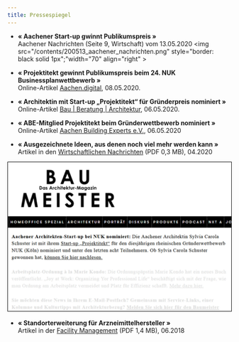 ```yaml
---
title: Pressespiegel
---
```


- **« Aachener Start-up gwinnt Publikumspreis »**<br>
  Aachener Nachrichten (Seite 9, Wirtschaft) vom 13.05.2020
<img src="/contents/200513_aachener_nachrichten.png" style="border: black solid 1px";"width="70" align="right" >

- **« Projektitekt gewinnt Publikumspreis beim 24. NUK Businessplanwettbewerb »**<br>
  Online-Artikel [Aachen.digital](https://aachen.digital/news/publikumspreis-projektitekt/), 08.05.2020.

- **« Architektin mit Start-up „Projektitekt“ für Gründerpreis nominiert »**<br>
  Online-Artikel [Bau | Beratung | Architektur](https://www.bba-online.de/aktuell/meldungen/architektin-start-up-gruenderpreis-nominiert/), 06.05.2020.
  
- **« ABE-Mitglied Projektitekt beim Gründerwettbewerb nominiert »**<br>
  Online-Artikel [Aachen Building Experts e.V.](https://aachenbuildingexperts.de/blog/2020/05/06/abe-mitglied-projektitekt-beim-gruenderwettbewerb-nuk-nominiert/?kat2&target=news_item4653), 06.05.2020

- **« Ausgezeichnete Ideen, aus denen noch viel mehr werden kann »**<br>
  Artikel in den [Wirtschaftlichen Nachrichten](/contents/2020-04_Wirtschaftliche_Nachrichten_Gruendungswettbewerb.pdf) (PDF 0,3 MB), 04.2020

<img src="/contents/200508_baumeister_news.jpg" style="border: black solid 1px;">

- **« Standorterweiterung für Arzneimittelhersteller »**<br>
  Artikel in der [Facility Management](/contents/2018_Artikel_Facility_Management.pdf) (PDF 1,4 MB), 06.2018
